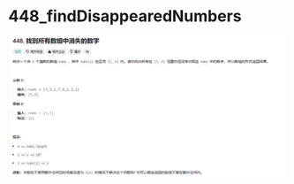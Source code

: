 # 448_findDisappearedNumbers

![448_findDisappearedNumbers](../../assets/imgs/448_findDisappearedNumbers.png)
